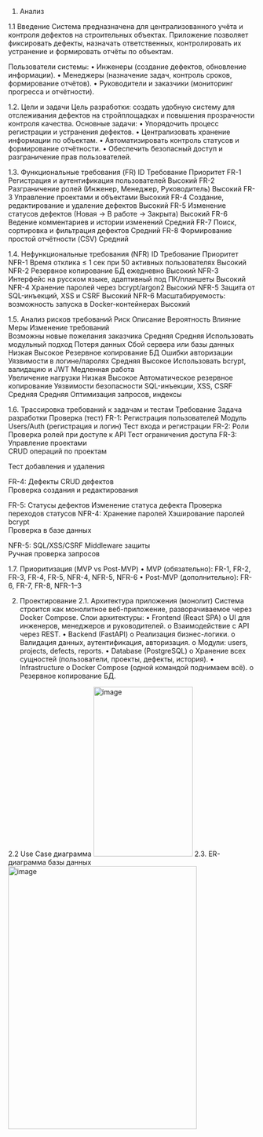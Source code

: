 1. Анализ

1.1 Введение
Система предназначена для централизованного учёта и контроля дефектов на строительных объектах. Приложение позволяет фиксировать дефекты, назначать ответственных, контролировать их устранение и формировать отчёты по объектам.

Пользователи системы:
•	Инженеры (создание дефектов, обновление информации).
•	Менеджеры (назначение задач, контроль сроков, формирование отчётов).
•	Руководители и заказчики (мониторинг прогресса и отчётности).

1.2. Цели и задачи
Цель разработки: создать удобную систему для отслеживания дефектов на стройплощадках и повышения прозрачности контроля качества.
Основные задачи:
•	Упорядочить процесс регистрации и устранения дефектов.
•	Централизовать хранение информации по объектам.
•	Автоматизировать контроль статусов и формирование отчётности.
•	Обеспечить безопасный доступ и разграничение прав пользователей.

1.3. Функциональные требования (FR)
ID	Требование	Приоритет
FR-1	Регистрация и аутентификация пользователей	Высокий
FR-2	Разграничение ролей (Инженер, Менеджер, Руководитель)	Высокий
FR-3	Управление проектами и объектами	Высокий
FR-4	Создание, редактирование и удаление дефектов	Высокий
FR-5	Изменение статусов дефектов (Новая → В работе → Закрыта)	Высокий
FR-6	Ведение комментариев и истории изменений	Средний
FR-7	Поиск, сортировка и фильтрация дефектов	Средний
FR-8	Формирование простой отчётности (CSV)	Средний

1.4. Нефункциональные требования (NFR)
ID	Требование	Приоритет
NFR-1	Время отклика ≤ 1 сек при 50 активных пользователях	Высокий
NFR-2	Резервное копирование БД ежедневно	Высокий
NFR-3	Интерфейс на русском языке, адаптивный под ПК/планшеты	Высокий
NFR-4	Хранение паролей через bcrypt/argon2	Высокий
NFR-5	Защита от SQL-инъекций, XSS и CSRF	Высокий
NFR-6	Масштабируемость: возможность запуска в Docker-контейнерах	Высокий

1.5. Анализ рисков требований
Риск	Описание	Вероятность	Влияние	Меры
Изменение требований	
Возможны новые пожелания заказчика
	Средняя	Средняя	Использовать модульный подход
Потеря данных	Сбой сервера или базы данных	Низкая	Высокое	Резервное копирование БД
Ошибки авторизации	Уязвимости в логине/паролях	Средняя	Высокое	Использовать bcrypt, валидацию и JWT
Медленная работа	
Увеличение нагрузки
	Низкая	Высокое	Автоматическое резервное копирование
Уязвимости безопасности	SQL-инъекции, XSS, CSRF	Средняя	Средняя	Оптимизация запросов, индексы

1.6. Трассировка требований к задачам и тестам
Требование	Задача разработки	Проверка (тест)
FR-1: Регистрация пользователей	
Модуль Users/Auth (регистрация и логин)
	Тест входа и регистрации
FR-2: Роли	Проверка ролей при доступе к API	Тест ограничения доступа
FR-3: Управление проектами	
CRUD операций по проектам
	
Тест добавления и удаления

FR-4: Дефекты	CRUD дефектов 	
Проверка создания и редактирования

FR-5: Статусы дефектов	Изменение статуса дефекта	Проверка переходов статусов
NFR-4: Хранение паролей	Хэширование паролей bcrypt	
Проверка в базе данных

NFR-5: SQL/XSS/CSRF	Middleware защиты	
Ручная проверка запросов

1.7. Приоритизация (MVP vs Post-MVP)
•	MVP (обязательно): FR-1, FR-2, FR-3, FR-4, FR-5, NFR-4, NFR-5, NFR-6
•	Post-MVP (дополнительно): FR-6, FR-7, FR-8, NFR-1–3

2. Проектирование
2.1. Архитектура приложения (монолит)
Система строится как монолитное веб-приложение, разворачиваемое через Docker Compose.
Слои архитектуры:
•	Frontend (React SPA)
o	UI для инженеров, менеджеров и руководителей.
o	Взаимодействие с API через REST.
•	Backend (FastAPI)
o	Реализация бизнес-логики.
o	Валидация данных, аутентификация, авторизация.
o	Модули: users, projects, defects, reports.
•	Database (PostgreSQL)
o	Хранение всех сущностей (пользователи, проекты, дефекты, история).
•	Infrastructure
o	Docker Compose (одной командой поднимаем всё).
o	Резервное копирование БД.

2.2 Use Case диаграмма
<img width="202" height="346" alt="image" src="https://github.com/user-attachments/assets/bdc6cfa9-5c4a-4cbe-9298-7dd7597b900a" />
2.3. ER-диаграмма базы данных
<img width="384" height="536" alt="image" src="https://github.com/user-attachments/assets/5c11a424-25ba-435b-8d0e-8952a7f7e6c2" />
